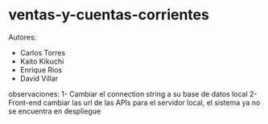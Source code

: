 ﻿# ventas-y-cuentas-corrientes

Autores: 
- Carlos Torres 
- Kaito Kikuchi
- Enrique Rios
- David Villar

observaciones:
1- Cambiar el connection string a su base de datos local
2- Front-end cambiar las url de las APIs para el servidor local,
el sistema ya no se encuentra en despliegue